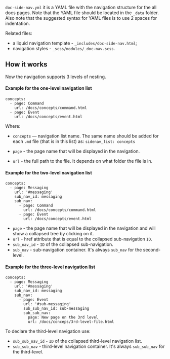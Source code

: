 `doc-side-nav.yml` it is a YAML file with the navigation structure for the all docs pages.
Note that the YAML file should be located in the `_data` folder. Also note that the suggested syntax for YAML files 
is to use 2 spaces for indentation.

Related files:
- a liquid navigation template - `_includes/doc-side-nav.html`;
- navigation styles - `_scss/modules/_doc-nav.scss`.

## How it works

Now the navigation supports 3 levels of nesting.

#### Example for the one-level navigation list

```
concepts:
  - page: Command
    url: /docs/concepts/command.html
  - page: Event
    url: /docs/concepts/event.html
```

Where:
- `concepts` — navigation list name. The same name should be added for each `.md` file (that is in this list) as:
`sidenav_list: concepts`

- `page` - the page name that will be displayed in the navigation.
- `url` - the full path to the file. It depends on what folder the file is in.


#### Example for the two-level navigation list

```
concepts:
  - page: Messaging
    url: '#messaging'
    sub_nav_id: messaging
    sub_nav:
      - page: Command
        url: /docs/concepts/command.html
      - page: Event
        url: /docs/concepts/event.html
```

- `page` - the page name that will be displayed in the navigation and will show a collapsed tree by clicking on it.
- `url` - href attribute that is equal to the collapsed sub-navigation `ID`.
- `sub_nav_id` - `ID` of the collapsed sub-navigation.
- `sub_nav` - sub-navigation container. It's always `sub_nav` for the second-level.

#### Example for the three-level navigation list

```
concepts:
  - page: Messaging
    url: '#messaging'
    sub_nav_id: messaging
    sub_nav:
      - page: Event
        url: '#sub-messaging'
        sub_sub_nav_id: sub-messaging
        sub_sub_nav:
          page: New page on the 3rd level
          url: /docs/conceps/3rd-level-file.html
```

To declare the third-level navigation use:
- `sub_sub_nav_id` - `ID` of the collapsed third-level navigation list.
- `sub_sub_nav` - third-level navigation container. It's always `sub_sub_nav` for the third-level.

